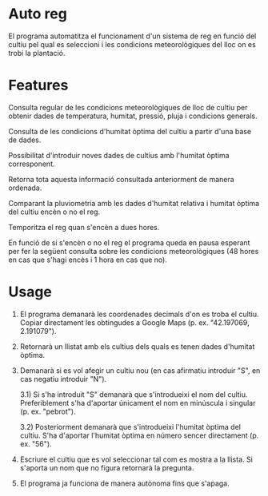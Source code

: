 # Auto reg

El programa automatitza el funcionament d'un sistema de reg en funció del cultiu pel qual es seleccioni i les condicions meteorològiques del lloc on es trobi la plantació.

# Features

Consulta regular de les condicions meteorològiques de lloc de cultiu per obtenir dades de temperatura, humitat, pressió, pluja i condicions generals.

Consulta de les condicions d'humitat òptima del cultiu a partir d'una base de dades.

Possibilitat d'introduir noves dades de cultius amb l'humitat òptima corresponent.

Retorna tota aquesta informació consultada anteriorment de manera ordenada.

Comparant la pluviometria amb les dades d'humitat relativa i humitat òptima del cultiu encèn o no el reg.

Temporitza el reg quan s'encèn a dues hores.

En funció de si s'encèn o no el reg el programa queda en pausa esperant per fer la següent consulta sobre les condicions meteorològiques (48 hores en cas que s'hagi encès i 1 hora en cas que no).

# Usage

1) El programa demanarà les coordenades decimals d'on es troba el cultiu. Copiar directament les obtingudes a Google Maps (p. ex. "42.197069, 2.191079").

2) Retornarà un llistat amb els cultius dels quals es tenen dades d'humitat òptima.

3) Demanarà si es vol afegir un cultiu nou (en cas afirmatiu introduir "S", en cas negatiu introduir "N").

    3.1) Si s'ha introduit "S" demanarà que s'introdueixi el nom del cultiu. Preferiblement s'ha d'aportar únicament el nom en minúscula i singular (p. ex. "pebrot").

    3.2) Posteriorment demanarà que s'introdueixi l'humitat òptima del cultiu. S'ha d'aportar l'humitat òptima en número sencer directament (p. ex. "56").

4) Escriure el cultiu que es vol seleccionar tal com es mostra a la llista. Si s'aporta un nom que no figura retornarà la pregunta.

5) El programa ja funciona de manera autònoma fins que s'apaga.